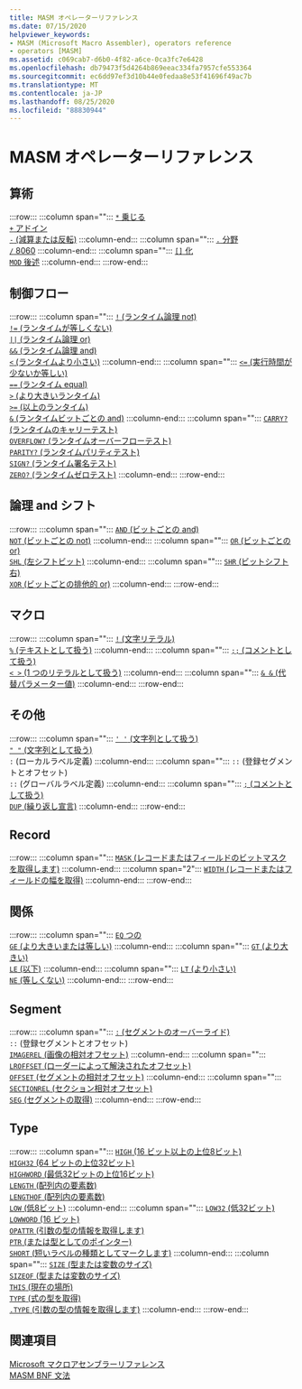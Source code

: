 ```yaml
---
title: MASM オペレーターリファレンス
ms.date: 07/15/2020
helpviewer_keywords:
- MASM (Microsoft Macro Assembler), operators reference
- operators [MASM]
ms.assetid: c069cab7-d6b0-4f82-a6ce-0ca3fc7e6428
ms.openlocfilehash: db79473f5d4264b869eeac334fa7957cfe553364
ms.sourcegitcommit: ec6dd97ef3d10b44e0fedaa8e53f41696f49ac7b
ms.translationtype: MT
ms.contentlocale: ja-JP
ms.lasthandoff: 08/25/2020
ms.locfileid: "88830944"
---
```

# <a name="masm-operators-reference"></a>MASM オペレーターリファレンス

## <a name="arithmetic"></a>算術

:::row:::
   :::column span="":::
      [`*` 乗じる](operator-multiply.md)\
      [`+` アドイン](operator-add.md)\
      [`-` (減算または反転)](operator-subtract-2.md)
   :::column-end:::
   :::column span="":::
      [`.` 分野](operator-dot.md)\
      [`/` 8060](operator-subtract-1.md)
   :::column-end:::
   :::column span="":::
      [`[]` 化](operator-brackets.md)\
      [`MOD` 後述](operator-mod.md)
   :::column-end:::
:::row-end:::

## <a name="control-flow"></a>制御フロー

:::row:::
   :::column span="":::
      [`!` (ランタイム論理 not)](operator-logical-not-masm-run-time.md)\
      [`!=` (ランタイムが等しくない)](operator-not-equal-masm.md)\
      [`||` (ランタイム論理 or)](operator-logical-or.md)\
      [`&&` (ランタイム論理 and)](operator-logical-and-masm-run-time.md)\
      [`<` (ランタイムより小さい)](operator-less-than-masm-run-time.md)
   :::column-end:::
   :::column span="":::
      [`<=` (実行時間が少ないか等しい)](operator-less-or-equal-masm-run-time.md)\
      [`==` (ランタイム equal)](operator-equal-masm-run-time.md)\
      [`>` (より大きいランタイム)](operator-greater-than-masm-run-time.md)\
      [`>=` (以上のランタイム)](operator-greater-or-equal-masm-run-time.md)\
      [`&` (ランタイムビットごとの and)](operator-bitwise-and.md)
   :::column-end:::
   :::column span="":::
      [`CARRY?` (ランタイムのキャリーテスト)](operator-carry-q.md)\
      [`OVERFLOW?` (ランタイムオーバーフローテスト)](operator-overflow-q.md)\
      [`PARITY?` (ランタイムパリティテスト)](operator-parity-q.md)\
      [`SIGN?` (ランタイム署名テスト)](operator-sign-q.md)\
      [`ZERO?` (ランタイムゼロテスト)](operator-zero-q.md)
   :::column-end:::
:::row-end:::

## <a name="logical-and-shift"></a>論理 and シフト

:::row:::
   :::column span="":::
      [`AND` (ビットごとの and)](operator-and.md)\
      [`NOT` (ビットごとの not)](operator-not.md)
   :::column-end:::
   :::column span="":::
      [`OR` (ビットごとの or)](operator-or.md)\
      [`SHL` (左シフトビット)](operator-shl.md)
   :::column-end:::
   :::column span="":::
      [`SHR` (ビットシフト右)](operator-shr.md)\
      [`XOR` (ビットごとの排他的 or)](operator-xor.md)
   :::column-end:::
:::row-end:::

## <a name="macro"></a>マクロ

:::row:::
   :::column span="":::
      [`!` (文字リテラル)](operator-logical-not-masm.md)\
      [`%` (テキストとして扱う)](operator-percent.md)
   :::column-end:::
   :::column span="":::
      [`;;` (コメントとして扱う)](operator-semicolons.md)\
      [`< >` (1 つのリテラルとして扱う)](operator-literal.md)
   :::column-end:::
   :::column span="":::
      [`& &` (代替パラメーター値)](operator-logical-and-masm.md)
   :::column-end:::
:::row-end:::

## <a name="miscellaneous"></a>その他

:::row:::
   :::column span="":::
      [`' '` (文字列として扱う)](operator-single-quote.md)\
      [`" "` (文字列として扱う)](operator-double-quote.md)\
      `:` (ローカルラベル定義)
   :::column-end:::
   :::column span="":::
      `::` (登録セグメントとオフセット) \
      `::` (グローバルラベル定義)
   :::column-end:::
   :::column span="":::
      [`;` (コメントとして扱う)](operator-semicolon.md)\
      [`DUP` (繰り返し宣言)](operator-dup.md)
   :::column-end:::
:::row-end:::

## <a name="record"></a>Record

:::row:::
   :::column span="":::
      [`MASK` (レコードまたはフィールドのビットマスクを取得します)](operator-mask.md)
   :::column-end:::
   :::column span="2":::
      [`WIDTH` (レコードまたはフィールドの幅を取得)](operator-width.md)
   :::column-end:::
:::row-end:::

## <a name="relational"></a>関係

:::row:::
   :::column span="":::
      [`EQ` つの](operator-eq.md)\
      [`GE` (より大きいまたは等しい)](operator-ge.md)
   :::column-end:::
   :::column span="":::
      [`GT` (より大きい)](operator-gt.md)\
      [`LE` (以下)](operator-le.md)
   :::column-end:::
   :::column span="":::
      [`LT` (より小さい)](operator-lt.md)\
      [`NE` (等しくない)](operator-ne.md)
   :::column-end:::
:::row-end:::

## <a name="segment"></a>Segment

:::row:::
   :::column span="":::
      [`:` (セグメントのオーバーライド)](operator-colon.md)\
      `::` (登録セグメントとオフセット) \
      [`IMAGEREL` (画像の相対オフセット)](operator-imagerel.md)
   :::column-end:::
   :::column span="":::
      [`LROFFSET` (ローダーによって解決されたオフセット)](operator-lroffset.md)\
      [`OFFSET` (セグメントの相対オフセット)](operator-offset.md)
   :::column-end:::
   :::column span="":::
      [`SECTIONREL` (セクション相対オフセット)](operator-sectionrel.md)\
      [`SEG` (セグメントの取得)](operator-seg.md)
   :::column-end:::
:::row-end:::

## <a name="type"></a>Type

:::row:::
   :::column span="":::
      [`HIGH` (16 ビット以上の上位8ビット)](operator-high.md)\
      [`HIGH32` (64 ビットの上位32ビット)](operator-high32.md)\
      [`HIGHWORD` (最低32ビットの上位16ビット)](operator-highword.md)\
      [`LENGTH` (配列内の要素数)](operator-length.md)\
      [`LENGTHOF` (配列内の要素数)](operator-lengthof.md)\
      [`LOW` (低8ビット)](operator-low.md)
   :::column-end:::
   :::column span="":::
      [`LOW32` (低32ビット)](operator-low32.md)\
      [`LOWWORD` (16 ビット)](operator-lowword.md)\
      [`OPATTR` (引数の型の情報を取得します)](operator-opattr.md)\
      [`PTR` (または型としてのポインター)](operator-ptr.md)\
      [`SHORT` (短いラベルの種類としてマークします)](operator-short.md)
   :::column-end:::
   :::column span="":::
      [`SIZE` (型または変数のサイズ)](operator-size.md)\
      [`SIZEOF` (型または変数のサイズ)](operator-sizeof.md)\
      [`THIS` (現在の場所)](operator-this.md)\
      [`TYPE` (式の型を取得)](operator-type.md)\
      [`.TYPE` (引数の型の情報を取得します)](operator-dot-type.md)
   :::column-end:::
:::row-end:::

## <a name="see-also"></a>関連項目

[Microsoft マクロアセンブラーリファレンス](microsoft-macro-assembler-reference.md)\
[MASM BNF 文法](masm-bnf-grammar.md)
